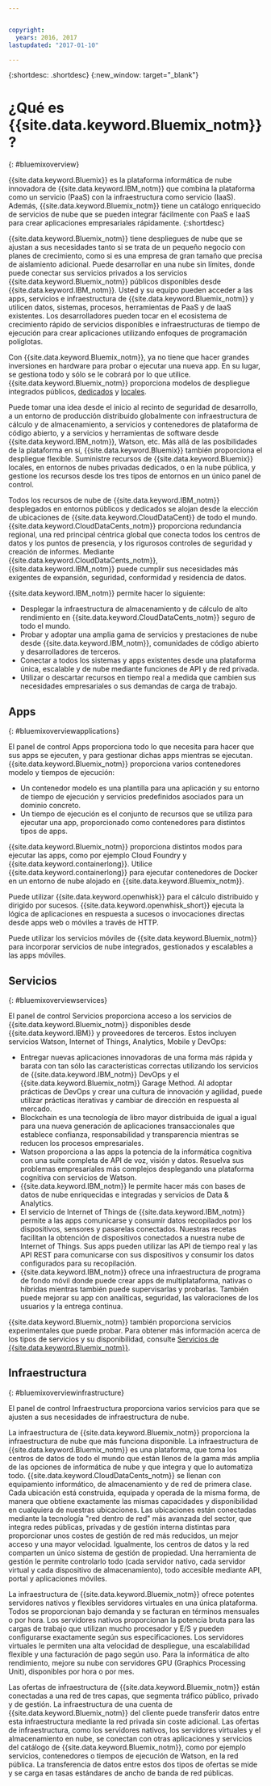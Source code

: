 ```yaml
---


copyright:
  years: 2016, 2017
lastupdated: "2017-01-10"

---
```


{:shortdesc: .shortdesc}
{:new_window: target="_blank"}

# ¿Qué es {{site.data.keyword.Bluemix_notm}}?
{: #bluemixoverview}

{{site.data.keyword.Bluemix}} es la plataforma informática de nube innovadora de {{site.data.keyword.IBM_notm}} que combina la plataforma como un servicio (PaaS) con la infraestructura como servicio (IaaS). Además, {{site.data.keyword.Bluemix_notm}} tiene un catálogo enriquecido de servicios de nube que se pueden integrar fácilmente con PaaS e IaaS para crear aplicaciones empresariales rápidamente.
{:shortdesc}

{{site.data.keyword.Bluemix_notm}} tiene despliegues de nube que se ajustan a sus necesidades tanto si se trata de un pequeño negocio
con planes de crecimiento, como si es una empresa de gran tamaño que precisa de aislamiento adicional. Puede desarrollar
en una nube sin límites, donde puede conectar sus servicios privados a los servicios {{site.data.keyword.Bluemix_notm}} públicos disponibles desde {{site.data.keyword.IBM_notm}}. Usted y su equipo pueden acceder a las apps, servicios e infraestructura de {{site.data.keyword.Bluemix_notm}} y utilicen datos, sistemas, procesos, herramientas de PaaS y de IaaS existentes. Los desarrolladores pueden tocar en el ecosistema de crecimiento rápido de servicios disponibles e infraestructuras de tiempo de ejecución para crear aplicaciones utilizando enfoques de programación políglotas.
 
Con {{site.data.keyword.Bluemix_notm}}, ya no tiene que hacer grandes inversiones en hardware para probar o ejecutar una nueva app. En su lugar, se gestiona todo y sólo se le cobrará por lo que utilice. {{site.data.keyword.Bluemix_notm}} proporciona modelos de despliegue integrados públicos, [dedicados](/docs/dedicated/index.html) y [locales](/docs/local/index.html). 

Puede tomar una idea desde el inicio al recinto de seguridad de desarrollo, a un entorno de producción distribuido globalmente con infraestructura de cálculo y de almacenamiento, a servicios y contenedores de plataforma de código abierto, y a servicios y herramientas de software desde {{site.data.keyword.IBM_notm}}, Watson, etc. Más allá de las posibilidades de la plataforma en sí, {{site.data.keyword.Bluemix}} también proporciona el despliegue flexible. Suministre recursos de {{site.data.keyword.Bluemix}} locales, en entornos de nubes privadas dedicados, o en la nube pública, y gestione los recursos desde los tres tipos de entornos en un único panel de control.
 
Todos los recursos de nube de {{site.data.keyword.IBM_notm}} desplegados en entornos públicos y dedicados se alojan desde la elección de ubicaciones de {{site.data.keyword.CloudDataCent}} de todo el mundo. {{site.data.keyword.CloudDataCents_notm}} proporciona redundancia regional, una red principal céntrica global que conecta todos los centros de datos y los puntos de presencia, y los rigurosos controles de seguridad y creación de informes. Mediante {{site.data.keyword.CloudDataCents_notm}}, {{site.data.keyword.IBM_notm}} puede cumplir sus necesidades más exigentes de expansión, seguridad, conformidad y residencia de datos. 

{{site.data.keyword.IBM_notm}} permite hacer lo siguiente:

* Desplegar la infraestructura de almacenamiento y de cálculo de alto rendimiento en {{site.data.keyword.CloudDataCents_notm}} seguro de todo el mundo.
* Probar y adoptar una amplia gama de servicios y prestaciones de nube desde {{site.data.keyword.IBM_notm}}, comunidades de código abierto y desarrolladores de terceros.
* Conectar a todos los sistemas y apps existentes desde una plataforma única, escalable y de nube mediante funciones de API y de red privada.
* Utilizar o descartar recursos en tiempo real a medida que cambien sus necesidades empresariales o sus demandas de carga de trabajo.

## Apps
{: #bluemixoverviewapplications}

El panel de control Apps proporciona todo lo que necesita para hacer que sus apps se ejecuten, y para gestionar dichas apps mientras se ejecutan. {{site.data.keyword.Bluemix_notm}} proporciona varios contenedores modelo y tiempos de ejecución:

* Un contenedor modelo es una plantilla para una aplicación y su entorno de tiempo de ejecución y servicios predefinidos asociados para un dominio concreto. 
* Un tiempo de ejecución es el conjunto de recursos que se utiliza para ejecutar una app, proporcionado como contenedores para distintos tipos de apps.

{{site.data.keyword.Bluemix_notm}} proporciona distintos modos para ejecutar las apps, como por ejemplo Cloud Foundry y {{site.data.keyword.containerlong}}. Utilice {{site.data.keyword.containerlong}} para ejecutar contenedores de Docker en un entorno de nube alojado en {{site.data.keyword.Bluemix_notm}}. 

Puede utilizar {{site.data.keyword.openwhisk}} para el cálculo distribuido y dirigido por sucesos. {{site.data.keyword.openwhisk_short}} ejecuta la lógica de aplicaciones en respuesta a sucesos o invocaciones directas desde apps web o móviles a través de HTTP.
 
Puede utilizar los servicios móviles de {{site.data.keyword.Bluemix_notm}} para incorporar servicios de nube integrados, gestionados y escalables a las apps móviles. 

## Servicios
{: #bluemixoverviewservices}

El panel de control Servicios proporciona acceso a los servicios de {{site.data.keyword.Bluemix_notm}} disponibles desde {{site.data.keyword.IBM}} y proveedores de terceros. Estos incluyen servicios Watson, Internet of Things, Analytics, Mobile y DevOps:

* Entregar nuevas aplicaciones innovadoras de una forma más rápida y barata con tan sólo las características correctas utilizando los servicios de {{site.data.keyword.IBM_notm}} DevOps y el {{site.data.keyword.Bluemix_notm}} Garage Method. Al adoptar prácticas de DevOps y crear una cultura de innovación y agilidad, puede utilizar prácticas iterativas y cambiar de dirección en respuesta al mercado.
* Blockchain es una tecnología de libro mayor distribuida de igual a igual para una nueva generación de aplicaciones transaccionales que establece confianza, responsabilidad y transparencia mientras se reducen los procesos empresariales.  
* Watson proporciona a las apps la potencia de la informática cognitiva con una suite completa de API de voz, visión y datos.  Resuelva sus problemas empresariales más complejos desplegando una plataforma cognitiva con servicios de Watson.
* {{site.data.keyword.IBM_notm}} le permite hacer más con bases de datos de nube enriquecidas e integradas y servicios de Data & Analytics. 
* El servicio de Internet of Things de {{site.data.keyword.IBM_notm}} permite a las apps comunicarse y consumir datos recopilados por los dispositivos, sensores y pasarelas conectados. Nuestras recetas facilitan la obtención de dispositivos conectados a nuestra nube de Internet of Things. Sus apps pueden utilizar las API de tiempo real y las API REST para comunicarse con sus dispositivos y consumir los datos configurados para su recopilación. 
* {{site.data.keyword.IBM_notm}} ofrece una infraestructura de programa de fondo móvil donde puede crear apps de multiplataforma, nativas o híbridas mientras también puede supervisarlas y probarlas. También puede mejorar su app con analíticas, seguridad, las valoraciones de los usuarios y la entrega continua. 
 
{{site.data.keyword.Bluemix_notm}} también proporciona servicios experimentales que puede probar. Para obtener más información acerca de los tipos de servicios y su disponibilidad, consulte [Servicios de {{site.data.keyword.Bluemix_notm}}](/docs/services/index.html).


## Infraestructura
{: #bluemixoverviewinfrastructure}

El panel de control Infraestructura proporciona varios servicios para que se ajusten a sus necesidades de infraestructura de nube.

La infraestructura de {{site.data.keyword.Bluemix_notm}} proporciona la infraestructura de nube que más funciona disponible. La infraestructura de {{site.data.keyword.Bluemix_notm}} es una plataforma, que toma los centros de datos de todo el mundo que están llenos de la gama más amplia de las opciones de informática de nube y que integra y que lo automatiza todo. {{site.data.keyword.CloudDataCents_notm}} se llenan con equipamiento informático, de almacenamiento y de red de primera clase. Cada ubicación está construida, equipada y operada de la misma forma, de manera que obtiene exactamente las mismas capacidades y disponibilidad en cualquiera de nuestras ubicaciones. Las ubicaciones están conectadas mediante la tecnología "red dentro de red" más avanzada del sector, que integra redes públicas, privadas y de gestión interna distintas para proporcionar unos costes de gestión de red más reducidos, un mejor acceso y una mayor velocidad. Igualmente, los centros de datos y la red comparten un único sistema de gestión de propiedad. Una herramienta de gestión le permite controlarlo todo (cada servidor nativo, cada servidor virtual y cada dispositivo de almacenamiento), todo accesible mediante API, portal y aplicaciones móviles.

La infraestructura de {{site.data.keyword.Bluemix_notm}} ofrece potentes servidores nativos y flexibles servidores virtuales en una única plataforma. Todos se proporcionan bajo demanda y se facturan en términos mensuales o por hora. Los servidores nativos proporcionan la potencia bruta para las cargas de trabajo que utilizan mucho procesador y E/S y pueden configurarse exactamente según sus especificaciones. Los servidores virtuales le permiten una alta velocidad de despliegue, una escalabilidad flexible y una facturación de pago según uso. Para la informática de alto rendimiento, mejore su nube con servidores GPU (Graphics Processing Unit), disponibles por hora o por mes. 

Las ofertas de infraestructura de {{site.data.keyword.Bluemix_notm}} están conectadas a una red de tres capas, que segmenta tráfico público, privado y de gestión. La infraestructura de una cuenta de {{site.data.keyword.Bluemix_notm}} del cliente puede transferir datos entre esta infraestructura mediante la red privada sin coste adicional. Las ofertas de infraestructura, como los servidores nativos, los servidores virtuales y el almacenamiento en nube, se conectan con otras aplicaciones y servicios del catálogo de {{site.data.keyword.Bluemix_notm}}, como por ejemplo servicios, contenedores o tiempos de ejecución de Watson, en la red pública. La transferencia de datos entre estos dos tipos de ofertas se mide y se carga en tasas estándares de ancho de banda de red públicas.

